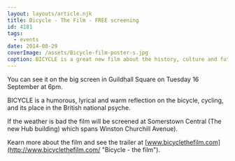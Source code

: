 ```yaml
---
layout: layouts/article.njk
title: Bicycle - The Film - FREE screening
id: 4181
tags:
  - events
date: 2014-08-29
coverImage: /assets/Bicycle-film-poster-s.jpg
coption: BICYCLE is a great new film about the history, culture and future of the bicycle.
---
```


You can see it on the big screen in Guildhall Square on Tuesday 16 September at 6pm.

BICYCLE is a humorous, lyrical and warm reflection on the bicycle, cycling, and its place in the British national psyche.

If the weather is bad the film will be screened at Somerstown Central (The new Hub building) which spans Winston Churchill Avenue).

Kearn more about the film and see the trailer at [www.bicyclethefilm.com](http://www.bicyclethefilm.com/ "Bicycle - the film").
